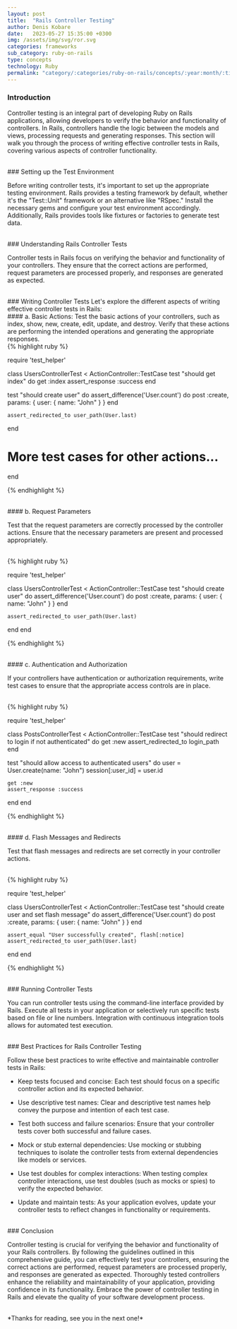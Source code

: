 ```yaml
---
layout: post
title:  "Rails Controller Testing"
author: Denis Kobare
date:   2023-05-27 15:35:00 +0300
img: /assets/img/svg/ror.svg
categories: frameworks
sub_category: ruby-on-rails
type: concepts
technology: Ruby
permalink: "category/:categories/ruby-on-rails/concepts/:year:month/:title"
---
```



### Introduction

Controller testing is an integral part of developing Ruby on Rails applications, 
allowing developers to verify the behavior and functionality of controllers. 
In Rails, controllers handle the logic between the models and views, processing 
requests and generating responses. This section will walk you through the process 
of writing effective controller tests in Rails, covering various aspects of 
controller functionality.



<br>
### Setting up the Test Environment

Before writing controller tests, it's important to set up the appropriate testing 
environment. Rails provides a testing framework by default, whether it's the 
"Test::Unit" framework or an alternative like "RSpec." Install the necessary 
gems and configure your test environment accordingly. Additionally, Rails 
provides tools like fixtures or factories to generate test data.



<br>
### Understanding Rails Controller Tests

Controller tests in Rails focus on verifying the behavior and functionality of 
your controllers. They ensure that the correct actions are performed, request 
parameters are processed properly, and responses are generated as expected.



<br>
### Writing Controller Tests
Let's explore the different aspects of writing effective controller tests in Rails:


<br>
#### a. Basic Actions:
Test the basic actions of your controllers, such as <span class="badge">index</span>, 
<span class="badge">show</span>, <span class="badge">new</span>, 
<span class="badge">create</span>, <span class="badge">edit</span>, 
<span class="badge">update</span>, and <span class="badge">destroy</span>. 
Verify that these actions are performing the intended operations and generating 
the appropriate responses.


<br>
{% highlight ruby %}

require 'test_helper'

class UsersControllerTest < ActionController::TestCase
  test "should get index" do
    get :index
    assert_response :success
  end

  test "should create user" do
    assert_difference('User.count') do
      post :create, params: { user: { name: "John" } }
    end

    assert_redirected_to user_path(User.last)
  end

  # More test cases for other actions...
end

{% endhighlight %}



<br>
#### b. Request Parameters

Test that the request parameters are correctly processed by the controller actions. 
Ensure that the necessary parameters are present and processed appropriately.


<br>
{% highlight ruby %}

require 'test_helper'

class UsersControllerTest < ActionController::TestCase
  test "should create user" do
    assert_difference('User.count') do
      post :create, params: { user: { name: "John" } }
    end

    assert_redirected_to user_path(User.last)
  end
end

{% endhighlight %}



<br>
#### c. Authentication and Authorization

If your controllers have authentication or authorization requirements, write test 
cases to ensure that the appropriate access controls are in place.


<br>
{% highlight ruby %}

require 'test_helper'

class PostsControllerTest < ActionController::TestCase
  test "should redirect to login if not authenticated" do
    get :new
    assert_redirected_to login_path
  end

  test "should allow access to authenticated users" do
    user = User.create(name: "John")
    session[:user_id] = user.id

    get :new
    assert_response :success
  end
end

{% endhighlight %}



<br>
#### d. Flash Messages and Redirects

Test that flash messages and redirects are set correctly in your controller actions.


<br>
{% highlight ruby %}

require 'test_helper'

class UsersControllerTest < ActionController::TestCase
  test "should create user and set flash message" do
    assert_difference('User.count') do
      post :create, params: { user: { name: "John" } }
    end

    assert_equal "User successfully created", flash[:notice]
    assert_redirected_to user_path(User.last)
  end
end

{% endhighlight %}



<br>
### Running Controller Tests

You can run controller tests using the command-line interface provided by Rails. 
Execute all tests in your application or selectively run specific tests based on 
file or line numbers. Integration with continuous integration tools allows for 
automated test execution.

    
    
<br>
### Best Practices for Rails Controller Testing

Follow these best practices to write effective and maintainable controller 
tests in Rails:

- Keep tests focused and concise: Each test should focus on a specific controller 
action and its expected behavior.

- Use descriptive test names: Clear and descriptive test names help convey the 
purpose and intention of each test case.

- Test both success and failure scenarios: Ensure that your controller tests 
cover both successful and failure cases.

- Mock or stub external dependencies: Use mocking or stubbing techniques to 
isolate the controller tests from external dependencies like models or services.

- Use test doubles for complex interactions: When testing complex controller 
interactions, use test doubles (such as mocks or spies) to verify the expected behavior.

- Update and maintain tests: As your application evolves, update your controller 
tests to reflect changes in functionality or requirements.




<br>
### Conclusion

Controller testing is crucial for verifying the behavior and functionality of 
your Rails controllers. By following the guidelines outlined in this comprehensive 
guide, you can effectively test your controllers, ensuring the correct actions 
are performed, request parameters are processed properly, and responses are 
generated as expected. Thoroughly tested controllers enhance the reliability and 
maintainability of your application, providing confidence in its functionality. 
Embrace the power of controller testing in Rails and elevate the quality of your 
software development process.


<br>
*Thanks for reading, see you in the next one!*
